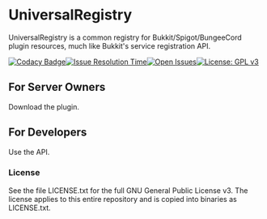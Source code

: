 # UniversalRegistry
UniversalRegistry is a common registry for Bukkit/Spigot/BungeeCord plugin resources, much like Bukkit's service registration API.

[![Codacy Badge](https://api.codacy.com/project/badge/Grade/d1a65a8a288a4851a0cb508882d9c852)](https://www.codacy.com/manual/A248/UniversalRegistry?utm_source=github.com&amp;utm_medium=referral&amp;utm_content=A248/UniversalRegistry&amp;utm_campaign=Badge_Grade)[![Issue Resolution Time](http://isitmaintained.com/badge/resolution/A248/UniversalRegistry.svg)](http://isitmaintained.com/project/A248/UniversalRegistry "Average time to resolve an issue")[![Open Issues](http://isitmaintained.com/badge/open/A248/UniversalRegistry.svg)](http://isitmaintained.com/project/A248/UniversalRegistry "Percentage of issues still open")[![License: GPL v3](https://img.shields.io/badge/License-GPLv3-blue.svg)](https://www.gnu.org/licenses/gpl-3.0)

## For Server Owners ##

Download the plugin.

## For Developers ##

Use the API.

### License ###

See the file LICENSE.txt for the full GNU General Public License v3. The license applies to this entire repository and is copied into binaries as LICENSE.txt.
